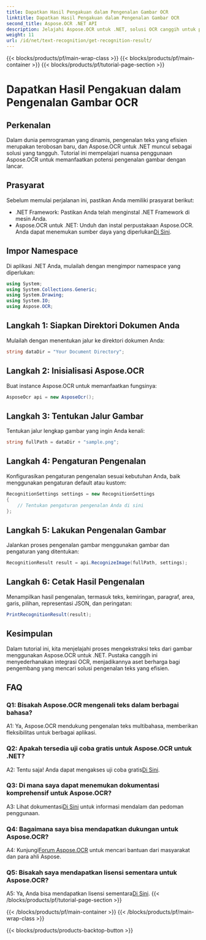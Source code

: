```yaml
---
title: Dapatkan Hasil Pengakuan dalam Pengenalan Gambar OCR
linktitle: Dapatkan Hasil Pengakuan dalam Pengenalan Gambar OCR
second_title: Aspose.OCR .NET API
description: Jelajahi Aspose.OCR untuk .NET, solusi OCR canggih untuk pengenalan teks tanpa hambatan dalam gambar.
weight: 11
url: /id/net/text-recognition/get-recognition-result/
---
```


{{< blocks/products/pf/main-wrap-class >}}
{{< blocks/products/pf/main-container >}}
{{< blocks/products/pf/tutorial-page-section >}}

# Dapatkan Hasil Pengakuan dalam Pengenalan Gambar OCR

## Perkenalan

Dalam dunia pemrograman yang dinamis, pengenalan teks yang efisien merupakan terobosan baru, dan Aspose.OCR untuk .NET muncul sebagai solusi yang tangguh. Tutorial ini mempelajari nuansa penggunaan Aspose.OCR untuk memanfaatkan potensi pengenalan gambar dengan lancar.

## Prasyarat

Sebelum memulai perjalanan ini, pastikan Anda memiliki prasyarat berikut:

- .NET Framework: Pastikan Anda telah menginstal .NET Framework di mesin Anda.
-  Aspose.OCR untuk .NET: Unduh dan instal perpustakaan Aspose.OCR. Anda dapat menemukan sumber daya yang diperlukan[Di Sini](https://releases.aspose.com/ocr/net/).

## Impor Namespace

Di aplikasi .NET Anda, mulailah dengan mengimpor namespace yang diperlukan:

```csharp
using System;
using System.Collections.Generic;
using System.Drawing;
using System.IO;
using Aspose.OCR;
```

## Langkah 1: Siapkan Direktori Dokumen Anda

Mulailah dengan menentukan jalur ke direktori dokumen Anda:

```csharp
string dataDir = "Your Document Directory";
```

## Langkah 2: Inisialisasi Aspose.OCR

Buat instance Aspose.OCR untuk memanfaatkan fungsinya:

```csharp
AsposeOcr api = new AsposeOcr();
```

## Langkah 3: Tentukan Jalur Gambar

Tentukan jalur lengkap gambar yang ingin Anda kenali:

```csharp
string fullPath = dataDir + "sample.png";
```

## Langkah 4: Pengaturan Pengenalan

Konfigurasikan pengaturan pengenalan sesuai kebutuhan Anda, baik menggunakan pengaturan default atau kustom:

```csharp
RecognitionSettings settings = new RecognitionSettings
{
    // Tentukan pengaturan pengenalan Anda di sini
};
```

## Langkah 5: Lakukan Pengenalan Gambar

Jalankan proses pengenalan gambar menggunakan gambar dan pengaturan yang ditentukan:

```csharp
RecognitionResult result = api.RecognizeImage(fullPath, settings);
```

## Langkah 6: Cetak Hasil Pengenalan

Menampilkan hasil pengenalan, termasuk teks, kemiringan, paragraf, area, garis, pilihan, representasi JSON, dan peringatan:

```csharp
PrintRecognitionResult(result);
```

## Kesimpulan

Dalam tutorial ini, kita menjelajahi proses mengekstraksi teks dari gambar menggunakan Aspose.OCR untuk .NET. Pustaka canggih ini menyederhanakan integrasi OCR, menjadikannya aset berharga bagi pengembang yang mencari solusi pengenalan teks yang efisien.

## FAQ

### Q1: Bisakah Aspose.OCR mengenali teks dalam berbagai bahasa?

A1: Ya, Aspose.OCR mendukung pengenalan teks multibahasa, memberikan fleksibilitas untuk berbagai aplikasi.

### Q2: Apakah tersedia uji coba gratis untuk Aspose.OCR untuk .NET?

 A2: Tentu saja! Anda dapat mengakses uji coba gratis[Di Sini](https://releases.aspose.com/).

### Q3: Di mana saya dapat menemukan dokumentasi komprehensif untuk Aspose.OCR?

 A3: Lihat dokumentasi[Di Sini](https://reference.aspose.com/ocr/net/) untuk informasi mendalam dan pedoman penggunaan.

### Q4: Bagaimana saya bisa mendapatkan dukungan untuk Aspose.OCR?

 A4: Kunjungi[Forum Aspose.OCR](https://forum.aspose.com/c/ocr/16) untuk mencari bantuan dari masyarakat dan para ahli Aspose.

### Q5: Bisakah saya mendapatkan lisensi sementara untuk Aspose.OCR?

 A5: Ya, Anda bisa mendapatkan lisensi sementara[Di Sini](https://purchase.aspose.com/temporary-license/).
{{< /blocks/products/pf/tutorial-page-section >}}

{{< /blocks/products/pf/main-container >}}
{{< /blocks/products/pf/main-wrap-class >}}

{{< blocks/products/products-backtop-button >}}
